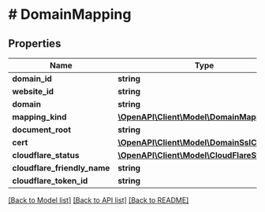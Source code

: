 # # DomainMapping

## Properties

Name | Type | Description | Notes
------------ | ------------- | ------------- | -------------
**domain_id** | **string** |  |
**website_id** | **string** |  |
**domain** | **string** |  |
**mapping_kind** | [**\OpenAPI\Client\Model\DomainMappingKind**](DomainMappingKind.md) |  |
**document_root** | **string** |  |
**cert** | [**\OpenAPI\Client\Model\DomainSslCert**](DomainSslCert.md) |  | [optional]
**cloudflare_status** | [**\OpenAPI\Client\Model\CloudFlareStatus**](CloudFlareStatus.md) |  |
**cloudflare_friendly_name** | **string** |  | [optional]
**cloudflare_token_id** | **string** |  | [optional]

[[Back to Model list]](../../README.md#models) [[Back to API list]](../../README.md#endpoints) [[Back to README]](../../README.md)
